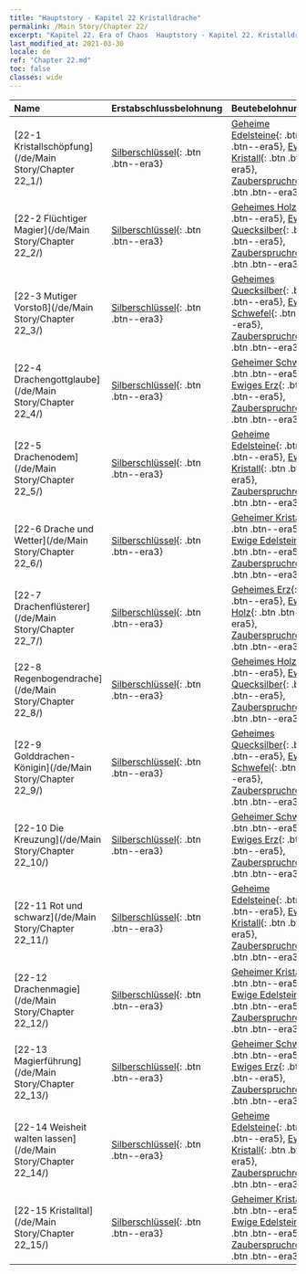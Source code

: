 ```yaml
---
title: "Hauptstory - Kapitel 22 Kristalldrache"
permalink: /Main Story/Chapter 22/
excerpt: "Kapitel 22. Era of Chaos  Hauptstory - Kapitel 22. Kristalldrache"
last_modified_at: 2021-03-30
locale: de
ref: "Chapter 22.md"
toc: false
classes: wide
---
```


  | Name |  Erstabschlussbelohnung | Beutebelohnung |
  |:------------|:------------|:------------| 
  | [22-1 Kristallschöpfung](/de/Main Story/Chapter 22_1/) | [Silberschlüssel](/de/Items/con_693/){: .btn .btn--era3} | [Geheime Edelsteine](/de/Items/mat_79/){: .btn .btn--era5}, [Ewiger Kristall](/de/Items/mat_73/){: .btn .btn--era5}, [Zauberspruchrollen](/de/Items/con_694/){: .btn .btn--era3} |
  | [22-2 Flüchtiger Magier](/de/Main Story/Chapter 22_2/) | [Silberschlüssel](/de/Items/con_693/){: .btn .btn--era3} | [Geheimes Holz](/de/Items/mat_76/){: .btn .btn--era5}, [Ewiges Quecksilber](/de/Items/mat_70/){: .btn .btn--era5}, [Zauberspruchrollen](/de/Items/con_694/){: .btn .btn--era3} |
  | [22-3 Mutiger Vorstoß](/de/Main Story/Chapter 22_3/) | [Silberschlüssel](/de/Items/con_693/){: .btn .btn--era3} | [Geheimes Quecksilber](/de/Items/mat_77/){: .btn .btn--era5}, [Ewiger Schwefel](/de/Items/mat_71/){: .btn .btn--era5}, [Zauberspruchrollen](/de/Items/con_694/){: .btn .btn--era3} |
  | [22-4 Drachengottglaube](/de/Main Story/Chapter 22_4/) | [Silberschlüssel](/de/Items/con_693/){: .btn .btn--era3} | [Geheimer Schwefel](/de/Items/mat_78/){: .btn .btn--era5}, [Ewiges Erz](/de/Items/mat_68/){: .btn .btn--era5}, [Zauberspruchrollen](/de/Items/con_694/){: .btn .btn--era3} |
  | [22-5 Drachenodem](/de/Main Story/Chapter 22_5/) | [Silberschlüssel](/de/Items/con_693/){: .btn .btn--era3} | [Geheime Edelsteine](/de/Items/mat_79/){: .btn .btn--era5}, [Ewiger Kristall](/de/Items/mat_73/){: .btn .btn--era5}, [Zauberspruchrollen](/de/Items/con_694/){: .btn .btn--era3} |
  | [22-6 Drache und Wetter](/de/Main Story/Chapter 22_6/) | [Silberschlüssel](/de/Items/con_693/){: .btn .btn--era3} | [Geheimer Kristall](/de/Items/mat_80/){: .btn .btn--era5}, [Ewige Edelsteine](/de/Items/mat_72/){: .btn .btn--era5}, [Zauberspruchrollen](/de/Items/con_694/){: .btn .btn--era3} |
  | [22-7 Drachenflüsterer](/de/Main Story/Chapter 22_7/) | [Silberschlüssel](/de/Items/con_693/){: .btn .btn--era3} | [Geheimes Erz](/de/Items/mat_75/){: .btn .btn--era5}, [Ewiges Holz](/de/Items/mat_69/){: .btn .btn--era5}, [Zauberspruchrollen](/de/Items/con_694/){: .btn .btn--era3} |
  | [22-8 Regenbogendrache](/de/Main Story/Chapter 22_8/) | [Silberschlüssel](/de/Items/con_693/){: .btn .btn--era3} | [Geheimes Holz](/de/Items/mat_76/){: .btn .btn--era5}, [Ewiges Quecksilber](/de/Items/mat_70/){: .btn .btn--era5}, [Zauberspruchrollen](/de/Items/con_694/){: .btn .btn--era3} |
  | [22-9 Golddrachen-Königin](/de/Main Story/Chapter 22_9/) | [Silberschlüssel](/de/Items/con_693/){: .btn .btn--era3} | [Geheimes Quecksilber](/de/Items/mat_77/){: .btn .btn--era5}, [Ewiger Schwefel](/de/Items/mat_71/){: .btn .btn--era5}, [Zauberspruchrollen](/de/Items/con_694/){: .btn .btn--era3} |
  | [22-10 Die Kreuzung](/de/Main Story/Chapter 22_10/) | [Silberschlüssel](/de/Items/con_693/){: .btn .btn--era3} | [Geheimer Schwefel](/de/Items/mat_78/){: .btn .btn--era5}, [Ewiges Erz](/de/Items/mat_68/){: .btn .btn--era5}, [Zauberspruchrollen](/de/Items/con_694/){: .btn .btn--era3} |
  | [22-11 Rot und schwarz](/de/Main Story/Chapter 22_11/) | [Silberschlüssel](/de/Items/con_693/){: .btn .btn--era3} | [Geheime Edelsteine](/de/Items/mat_79/){: .btn .btn--era5}, [Ewiger Kristall](/de/Items/mat_73/){: .btn .btn--era5}, [Zauberspruchrollen](/de/Items/con_694/){: .btn .btn--era3} |
  | [22-12 Drachenmagie](/de/Main Story/Chapter 22_12/) | [Silberschlüssel](/de/Items/con_693/){: .btn .btn--era3} | [Geheimer Kristall](/de/Items/mat_80/){: .btn .btn--era5}, [Ewige Edelsteine](/de/Items/mat_72/){: .btn .btn--era5}, [Zauberspruchrollen](/de/Items/con_694/){: .btn .btn--era3} |
  | [22-13 Magierführung](/de/Main Story/Chapter 22_13/) | [Silberschlüssel](/de/Items/con_693/){: .btn .btn--era3} | [Geheimer Schwefel](/de/Items/mat_78/){: .btn .btn--era5}, [Ewiges Erz](/de/Items/mat_68/){: .btn .btn--era5}, [Zauberspruchrollen](/de/Items/con_694/){: .btn .btn--era3} |
  | [22-14 Weisheit walten lassen](/de/Main Story/Chapter 22_14/) | [Silberschlüssel](/de/Items/con_693/){: .btn .btn--era3} | [Geheime Edelsteine](/de/Items/mat_79/){: .btn .btn--era5}, [Ewiger Kristall](/de/Items/mat_73/){: .btn .btn--era5}, [Zauberspruchrollen](/de/Items/con_694/){: .btn .btn--era3} |
  | [22-15 Kristalltal](/de/Main Story/Chapter 22_15/) | [Silberschlüssel](/de/Items/con_693/){: .btn .btn--era3} | [Geheimer Kristall](/de/Items/mat_80/){: .btn .btn--era5}, [Ewige Edelsteine](/de/Items/mat_72/){: .btn .btn--era5}, [Zauberspruchrollen](/de/Items/con_694/){: .btn .btn--era3} |
